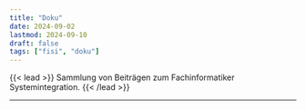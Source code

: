 ```yaml
---
title: "Doku"
date: 2024-09-02
lastmod: 2024-09-10
draft: false
tags: ["fisi", "doku"]
---
```


{{< lead >}}
Sammlung von Beiträgen zum Fachinformatiker Systemintegration.
{{< /lead >}}

---
